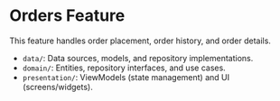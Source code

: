 # Orders Feature

This feature handles order placement, order history, and order details.

- `data/`: Data sources, models, and repository implementations.
- `domain/`: Entities, repository interfaces, and use cases.
- `presentation/`: ViewModels (state management) and UI (screens/widgets). 
